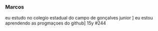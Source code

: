 ### Marcos
eu estudo no colegio estadual do campo de gonçalves junior ]
eu estou aprendendo as progmaçoes do github]
15y
#244 
